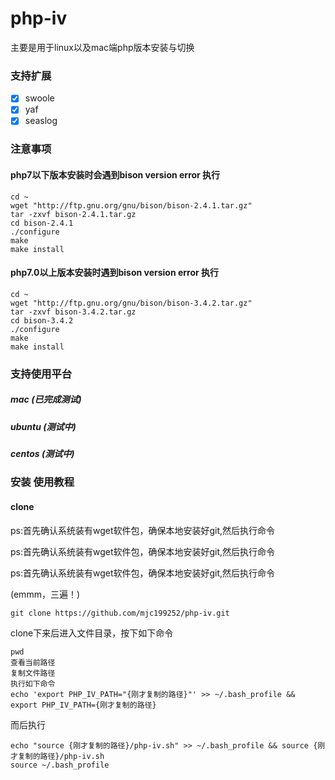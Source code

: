 # php-iv
主要是用于linux以及mac端php版本安装与切换
### 支持扩展
- [x] swoole
- [x] yaf
- [x] seaslog

### 注意事项
#### php7以下版本安装时会遇到bison version error 执行
```
cd ~
wget "http://ftp.gnu.org/gnu/bison/bison-2.4.1.tar.gz" 
tar -zxvf bison-2.4.1.tar.gz
cd bison-2.4.1
./configure
make 
make install
```
#### php7.0以上版本安装时遇到bison version error 执行
```
cd ~
wget "http://ftp.gnu.org/gnu/bison/bison-3.4.2.tar.gz" 
tar -zxvf bison-3.4.2.tar.gz
cd bison-3.4.2
./configure
make 
make install
```

### 支持使用平台

##### mac (已完成测试)

##### ubuntu (测试中)

##### centos (测试中)

### 安装 使用教程

#### clone
ps:首先确认系统装有wget软件包，确保本地安装好git,然后执行命令

ps:首先确认系统装有wget软件包，确保本地安装好git,然后执行命令

ps:首先确认系统装有wget软件包，确保本地安装好git,然后执行命令

(emmm，三遍！)

```
git clone https://github.com/mjc199252/php-iv.git
```
clone下来后进入文件目录，按下如下命令
```
pwd
查看当前路径
复制文件路径
执行如下命令
echo 'export PHP_IV_PATH="{刚才复制的路径}"' >> ~/.bash_profile && export PHP_IV_PATH={刚才复制的路径}
```
而后执行
```
echo "source {刚才复制的路径}/php-iv.sh" >> ~/.bash_profile && source {刚才复制的路径}/php-iv.sh
source ~/.bash_profile
```
